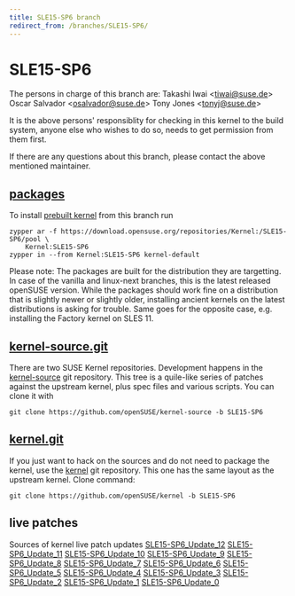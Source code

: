 ```yaml
---
title: SLE15-SP6 branch
redirect_from: /branches/SLE15-SP6/
---
```

# SLE15-SP6
The persons in charge of this branch are:
Takashi Iwai <[tiwai@suse.de](mailto:tiwai@suse.de?subject=SLE15-SP6%20branch)>
Oscar Salvador <[osalvador@suse.de](mailto:osalvador@suse.de?subject=SLE15-SP6%20branch)>
Tony Jones <[tonyj@suse.de](mailto:tonyj@suse.de?subject=SLE15-SP6%20branch)>

It is the above persons' responsiblity for checking in this kernel to
the build system, anyone else who wishes to do so, needs to get
permission from them first.

If there are any questions about this branch, please contact the above
mentioned maintainer.


## [packages](https://download.opensuse.org/repositories/Kernel:/SLE15-SP6)
To install
[prebuilt kernel](https://download.opensuse.org/repositories/Kernel:/SLE15-SP6)
from this branch run

```
zypper ar -f https://download.opensuse.org/repositories/Kernel:/SLE15-SP6/pool \
    Kernel:SLE15-SP6
zypper in --from Kernel:SLE15-SP6 kernel-default
```

Please note: The packages are built for the distribution they are
targetting. In case of the vanilla and linux-next branches, this is the
latest released openSUSE version. While the packages should work
fine on a distribution that is slightly newer or slightly older,
installing ancient kernels on the latest distributions is asking for
trouble. Same goes for the opposite case, e.g. installing the Factory
kernel on SLES 11.

## [kernel-source.git](https://github.com/openSUSE/kernel-source/tree/SLE15-SP6)
There are two SUSE Kernel repositories. Development happens in the
[kernel-source](https://github.com/openSUSE/kernel-source/tree/SLE15-SP6)
git repository. This tree is a quile-like series of patches against the
upstream kernel, plus spec files and various scripts. You can clone it
with

```
git clone https://github.com/openSUSE/kernel-source -b SLE15-SP6
```

## [kernel.git](https://github.com/openSUSE/kernel/tree/SLE15-SP6)
If you just want to hack on the sources and do not need to package the
kernel, use the [kernel](https://github.com/openSUSE/kernel/tree/SLE15-SP6)
git repository. This one has the same layout as the upstream kernel. Clone
command:

```
git clone https://github.com/openSUSE/kernel -b SLE15-SP6
```

## live patches
Sources of kernel live patch updates [SLE15-SP6_Update_12](https://github.com/SUSE/kernel-livepatch/tree/SLE15-SP6_Update_12) [SLE15-SP6_Update_11](https://github.com/SUSE/kernel-livepatch/tree/SLE15-SP6_Update_11) [SLE15-SP6_Update_10](https://github.com/SUSE/kernel-livepatch/tree/SLE15-SP6_Update_10) [SLE15-SP6_Update_9](https://github.com/SUSE/kernel-livepatch/tree/SLE15-SP6_Update_9) [SLE15-SP6_Update_8](https://github.com/SUSE/kernel-livepatch/tree/SLE15-SP6_Update_8) [SLE15-SP6_Update_7](https://github.com/SUSE/kernel-livepatch/tree/SLE15-SP6_Update_7) [SLE15-SP6_Update_6](https://github.com/SUSE/kernel-livepatch/tree/SLE15-SP6_Update_6) [SLE15-SP6_Update_5](https://github.com/SUSE/kernel-livepatch/tree/SLE15-SP6_Update_5) [SLE15-SP6_Update_4](https://github.com/SUSE/kernel-livepatch/tree/SLE15-SP6_Update_4) [SLE15-SP6_Update_3](https://github.com/SUSE/kernel-livepatch/tree/SLE15-SP6_Update_3) [SLE15-SP6_Update_2](https://github.com/SUSE/kernel-livepatch/tree/SLE15-SP6_Update_2) [SLE15-SP6_Update_1](https://github.com/SUSE/kernel-livepatch/tree/SLE15-SP6_Update_1) [SLE15-SP6_Update_0](https://github.com/SUSE/kernel-livepatch/tree/SLE15-SP6_Update_0)
